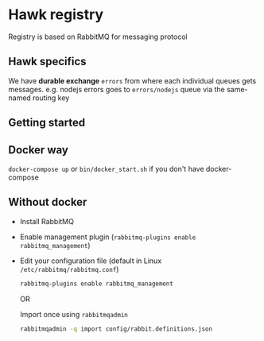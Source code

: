 # Hawk registry

Registry is based on RabbitMQ for messaging protocol

## Hawk specifics

We have **durable exchange** `errors` from where each individual queues gets messages. e.g. nodejs errors goes to `errors/nodejs` queue via the same-named routing key

## Getting started

## Docker way

`docker-compose up` or `bin/docker_start.sh` if you don't have docker-compose

## Without docker

- Install RabbitMQ
- Enable management plugin (`rabbitmq-plugins enable rabbitmq_management`)
- Edit your configuration file (default in Linux `/etc/rabbitmq/rabbitmq.conf`)

  ```bash
  rabbitmq-plugins enable rabbitmq_management
  ```

  OR

  Import once using `rabbitmqadmin`

  ```bash
  rabbitmqadmin -q import config/rabbit.definitions.json
  ```
